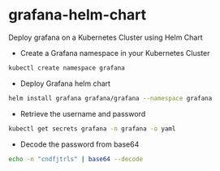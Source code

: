 # grafana-helm-chart
Deploy grafana on a Kubernetes Cluster using Helm Chart

- Create a Grafana namespace in your Kubernetes Cluster
```bash
kubectl create namespace grafana
```

- Deploy Grafana helm chart
```bash
helm install grafana grafana/grafana --namespace grafana
```

- Retrieve the username and password
```bash
kubectl get secrets grafana -n grafana -o yaml
```

- Decode the password from base64
```bash
echo -n "cndfjtrls" | base64 --decode 
```

